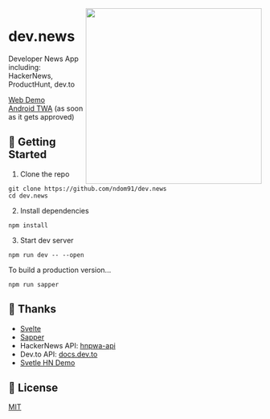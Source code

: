 <img align="right" src="https://imgur.com/3wN64nB.png" width="350" />

# dev.news

Developer News App including: HackerNews, ProductHunt, dev.to

[Web Demo](https://dev-news.vercel.app)  
[Android TWA](https://play.google.com/store/apps/details?id=app.vercel.dev_news.twa) (as soon as it gets approved)

## 🚀 Getting Started

1. Clone the repo

```
git clone https://github.com/ndom91/dev.news
cd dev.news
```

2. Install dependencies

```
npm install
```

3. Start dev server

```
npm run dev -- --open
```

To build a production version...

```
npm run sapper
```

## 🙏 Thanks

- [Svelte](https://svelte.dev)
- [Sapper](https://sapper.svelte.dev)
- HackerNews API: [hnpwa-api](https://github.com/davideast/hnpwa-api)
- Dev.to API: [docs.dev.to](https://docs.dev.to/api)
- [Svetle HN Demo](https://github.com/sveltejs/hn.svelte.dev)

## 📝 License

[MIT](LICENSE)
